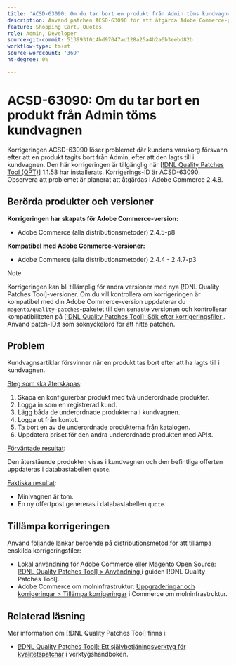 ```yaml
---
title: 'ACSD-63090: Om du tar bort en produkt från Admin töms kundvagnen'
description: Använd patchen ACSD-63090 för att åtgärda Adobe Commerce-problemet där kundens varukorg försvann efter att en produkt raderats efter att den lagts till i kundvagnen.
feature: Shopping Cart, Quotes
role: Admin, Developer
source-git-commit: 513993f0c4bd97047ad128a25a4b2a6b3eebd82b
workflow-type: tm+mt
source-wordcount: '369'
ht-degree: 0%

---
```


# ACSD-63090: Om du tar bort en produkt från Admin töms kundvagnen

Korrigeringen ACSD-63090 löser problemet där kundens varukorg försvann efter att en produkt tagits bort från Admin, efter att den lagts till i kundvagnen. Den här korrigeringen är tillgänglig när [[!DNL Quality Patches Tool (QPT)]](/help/tools/quality-patches-tool/quality-patches-tool-to-self-serve-quality-patches.md) 1.1.58 har installerats. Korrigerings-ID är ACSD-63090. Observera att problemet är planerat att åtgärdas i Adobe Commerce 2.4.8.

## Berörda produkter och versioner

**Korrigeringen har skapats för Adobe Commerce-version:**

* Adobe Commerce (alla distributionsmetoder) 2.4.5-p8

**Kompatibel med Adobe Commerce-versioner:**

* Adobe Commerce (alla distributionsmetoder) 2.4.4 - 2.4.7-p3

>[!NOTE]
>
>Korrigeringen kan bli tillämplig för andra versioner med nya [!DNL Quality Patches Tool]-versioner. Om du vill kontrollera om korrigeringen är kompatibel med din Adobe Commerce-version uppdaterar du `magento/quality-patches`-paketet till den senaste versionen och kontrollerar kompatibiliteten på [[!DNL Quality Patches Tool]: Sök efter korrigeringsfiler ](https://experienceleague.adobe.com/tools/commerce-quality-patches/index.html?lang=sv-SE). Använd patch-ID:t som söknyckelord för att hitta patchen.

## Problem

Kundvagnsartiklar försvinner när en produkt tas bort efter att ha lagts till i kundvagnen.

<u>Steg som ska återskapas</u>:

1. Skapa en konfigurerbar produkt med två underordnade produkter.
1. Logga in som en registrerad kund.
1. Lägg båda de underordnade produkterna i kundvagnen.
1. Logga ut från kontot.
1. Ta bort en av de underordnade produkterna från katalogen.
1. Uppdatera priset för den andra underordnade produkten med API:t.

<u>Förväntade resultat</u>:

Den återstående produkten visas i kundvagnen och den befintliga offerten uppdateras i databastabellen `quote`.

<u>Faktiska resultat</u>:

* Minivagnen är tom.
* En ny offertpost genereras i databastabellen `quote`.

## Tillämpa korrigeringen

Använd följande länkar beroende på distributionsmetod för att tillämpa enskilda korrigeringsfiler:

* Lokal användning för Adobe Commerce eller Magento Open Source: [[!DNL Quality Patches Tool] > Användning ](/help/tools/quality-patches-tool/usage.md) i guiden [!DNL Quality Patches Tool].
* Adobe Commerce om molninfrastruktur: [Uppgraderingar och korrigeringar > Tillämpa korrigeringar](https://experienceleague.adobe.com/docs/commerce-cloud-service/user-guide/develop/upgrade/apply-patches.html?lang=sv-SE) i Commerce om molninfrastruktur.

## Relaterad läsning

Mer information om [!DNL Quality Patches Tool] finns i:

* [[!DNL Quality Patches Tool]: Ett självbetjäningsverktyg för kvalitetspatchar](/help/tools/quality-patches-tool/quality-patches-tool-to-self-serve-quality-patches.md) i verktygshandboken.
